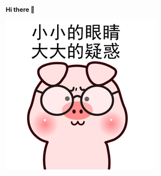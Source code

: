 ### Hi there 👋

![Image text](https://github.com/andyFang94/andyFang94/blob/develop/a41707380da308b43e7cfb957c190756.jpg)

<!--
**andyFang94/andyFang94** is a ✨ _special_ ✨ repository because its `README.md` (this file) appears on your GitHub profile.

Here are some ideas to get you started:

- 🔭 I’m currently working on ...
- 🌱 I’m currently learning ...
- 👯 I’m looking to collaborate on ...
- 🤔 I’m looking for help with ...
- 💬 Ask me about ...
- 📫 How to reach me: ...
- 😄 Pronouns: ...
- ⚡ Fun fact: ...
-->
